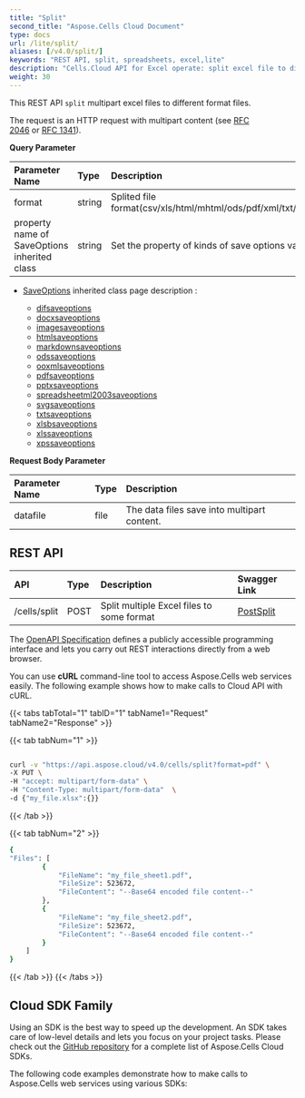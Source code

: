 ```yaml
---
title: "Split"
second_title: "Aspose.Cells Cloud Document"
type: docs
url: /lite/split/
aliases: [/v4.0/split/]
keywords: "REST API, split, spreadsheets, excel,lite"
description: "Cells.Cloud API for Excel operate: split excel file to different format files."
weight: 30
---
```


This REST API `split` multipart excel files to different format files.


The request is an HTTP request with multipart content (see [RFC 2046](http://tools.ietf.org/html/rfc2046#page-17) or [RFC 1341](http://www.w3.org/Protocols/rfc1341/7_2_Multipart.html)). 

**Query Parameter**

|Parameter Name|Type|Description|
| :- | :- | :- |
| format |string|  Splited file format(csv/xls/html/mhtml/ods/pdf/xml/txt/tiff/xlsb/xlsm/xlsx/xltm/xltx/xps/png/jpg/gif/emf/bmp/md/Numbers/wmf/svg). |
| property name of SaveOptions inherited class |string| Set the property of kinds of save options value through query string.  |

- [SaveOptions](https://apireference.aspose.com/cells/net/aspose.cells/saveoptions) inherited class page description :

    - [difsaveoptions](https://apireference.aspose.com/cells/net/aspose.cells/difsaveoptions) 
    - [docxsaveoptions](https://apireference.aspose.com/cells/net/aspose.cells/docxsaveoptions) 
    - [imagesaveoptions](https://apireference.aspose.com/cells/net/aspose.cells/imagesaveoptions) 
    - [htmlsaveoptions](https://apireference.aspose.com/cells/net/aspose.cells/htmlsaveoptions) 
    - [markdownsaveoptions](https://apireference.aspose.com/cells/net/aspose.cells/markdownsaveoptions) 
    - [odssaveoptions](https://apireference.aspose.com/cells/net/aspose.cells/odssaveoptions) 
    - [ooxmlsaveoptions](https://apireference.aspose.com/cells/net/aspose.cells/ooxmlsaveoptions) 
    - [pdfsaveoptions](https://apireference.aspose.com/cells/net/aspose.cells/pdfsaveoptions) 
    - [pptxsaveoptions](https://apireference.aspose.com/cells/net/aspose.cells/pptxsaveoptions) 
    - [spreadsheetml2003saveoptions](https://apireference.aspose.com/cells/net/aspose.cells/spreadsheetml2003saveoptions) 
    - [svgsaveoptions](https://apireference.aspose.com/cells/net/aspose.cells/svgsaveoptions) 
    - [txtsaveoptions](https://apireference.aspose.com/cells/net/aspose.cells/txtsaveoptions) 
    - [xlsbsaveoptions](https://apireference.aspose.com/cells/net/aspose.cells/xlsbsaveoptions) 
    - [xlssaveoptions](https://apireference.aspose.com/cells/net/aspose.cells/xlssaveoptions) 
    - [xpssaveoptions](https://apireference.aspose.com/cells/net/aspose.cells/xpssaveoptions)




**Request Body Parameter**

|Parameter Name|Type|Description|
| :- | :- | :- |
|datafile| file | The data files save into multipart content.|


## REST API

|**API**|**Type**|**Description**|**Swagger Link**|
| :- | :- | :- | :- |
|/cells/split|POST|Split multiple Excel files to some format|[PostSplit](https://apireference.aspose.cloud/cells/#/split/PostSplit)|


The [OpenAPI Specification](https://apireference.aspose.cloud/cells/#/split/PostSplit) defines a publicly accessible programming interface and lets you carry out REST interactions directly from a web browser. 

You can use **cURL** command-line tool to access Aspose.Cells web services easily. The following example shows how to make calls to Cloud API with cURL.


{{< tabs tabTotal="1" tabID="1" tabName1="Request" tabName2="Response" >}}

{{< tab tabNum="1" >}}

```bash

curl -v "https://api.aspose.cloud/v4.0/cells/split?format=pdf" \
-X PUT \
-H "accept: multipart/form-data" \
-H "Content-Type: multipart/form-data"  \
-d {"my_file.xlsx":{}}

```

{{< /tab >}}

{{< tab tabNum="2" >}}

```bash
{
"Files": [
        {
            "FileName": "my_file_sheet1.pdf",
            "FileSize": 523672,
            "FileContent": "--Base64 encoded file content--"
        },
        {
            "FileName": "my_file_sheet2.pdf",
            "FileSize": 523672,
            "FileContent": "--Base64 encoded file content--"
        }
    ]
}
```

{{< /tab >}}
{{< /tabs >}}

## Cloud SDK Family

Using an SDK is the best way to speed up the development. An SDK takes care of low-level details and lets you focus on your project tasks. Please check out the [GitHub repository](https://github.com/aspose-cells-cloud) for a complete list of Aspose.Cells Cloud SDKs.

The following code examples demonstrate how to make calls to Aspose.Cells web services using various SDKs:



